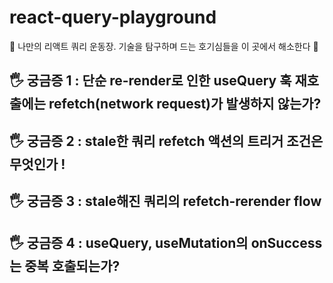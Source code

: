 # react-query-playground

👻 나만의 리액트 쿼리 운동장. 기술을 탐구하며 드는 호기심들을 이 곳에서 해소한다 👻

## 🖐 궁금증 1 : 단순 re-render로 인한 useQuery 훅 재호출에는 refetch(network request)가 발생하지 않는가?

## 🖐 궁금증 2 : stale한 쿼리 refetch 액션의 트리거 조건은 무엇인가 !

## 🖐 궁금증 3 : stale해진 쿼리의 refetch-rerender flow

## 🖐 궁금증 4 : useQuery, useMutation의 onSuccess는 중복 호출되는가?
